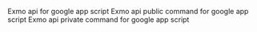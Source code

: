 Exmo api for google app script 
Exmo api public command for google app script
Exmo api private command for google app script